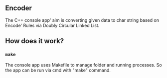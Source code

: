 ## Encoder

The C++ console app' aim is converting given data to char string based on Encode' Rules via Doubly Circular Linked List.

## How does it work?


### `make`

The console app uses Makefile to manage folder and running processes. So the app can be run via cmd with "make" command.
